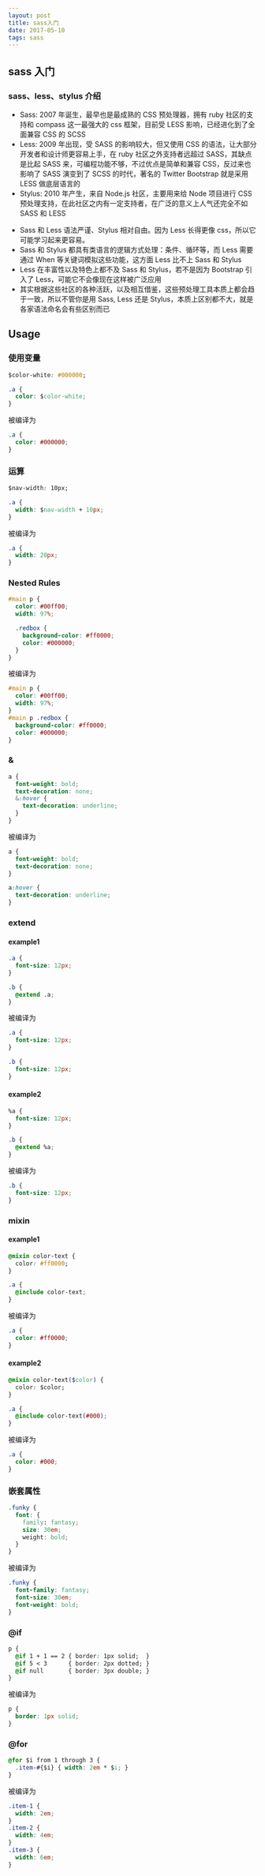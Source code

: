 ```yaml
---
layout: post
title: sass入门
date: 2017-05-10
tags: sass
---
```


## sass 入门

### sass、less、stylus 介绍

- Sass: 2007 年诞生，最早也是最成熟的 CSS 预处理器，拥有 ruby 社区的支持和 compass 这一最强大的 css 框架，目前受 LESS 影响，已经进化到了全面兼容 CSS 的 SCSS
- Less: 2009 年出现，受 SASS 的影响较大，但又使用 CSS 的语法，让大部分开发者和设计师更容易上手，在 ruby 社区之外支持者远超过 SASS，其缺点是比起 SASS 来，可编程功能不够，不过优点是简单和兼容 CSS，反过来也影响了 SASS 演变到了 SCSS 的时代，著名的 Twitter Bootstrap 就是采用 LESS 做底层语言的
- Stylus: 2010 年产生，来自 Node.js 社区，主要用来给 Node 项目进行 CSS 预处理支持，在此社区之内有一定支持者，在广泛的意义上人气还完全不如 SASS 和 LESS

* Sass 和 Less 语法严谨、Stylus 相对自由。因为 Less 长得更像 css，所以它可能学习起来更容易。
* Sass 和 Stylus 都具有类语言的逻辑方式处理：条件、循环等，而 Less 需要通过 When 等关键词模拟这些功能，这方面 Less 比不上 Sass 和 Stylus
* Less 在丰富性以及特色上都不及 Sass 和 Stylus，若不是因为 Bootstrap 引入了 Less，可能它不会像现在这样被广泛应用
* 其实根据这些社区的各种活跃，以及相互借鉴，这些预处理工具本质上都会趋于一致，所以不管你是用 Sass, Less 还是 Stylus，本质上区别都不大，就是各家语法命名会有些区别而已

## Usage

### 使用变量

```css
$color-white: #000000;

.a {
  color: $color-white;
}
```

被编译为

```css
.a {
  color: #000000;
}
```

### 运算

```css
$nav-width: 10px;

.a {
  width: $nav-width + 10px;
}
```

被编译为

```css
.a {
  width: 20px;
}
```

### Nested Rules

```css
#main p {
  color: #00ff00;
  width: 97%;

  .redbox {
    background-color: #ff0000;
    color: #000000;
  }
}
```

被编译为

```css
#main p {
  color: #00ff00;
  width: 97%;
}
#main p .redbox {
  background-color: #ff0000;
  color: #000000;
}
```

### &

```css
a {
  font-weight: bold;
  text-decoration: none;
  &:hover {
    text-decoration: underline;
  }
}
```

被编译为

```css
a {
  font-weight: bold;
  text-decoration: none;
}

a:hover {
  text-decoration: underline;
}
```

### extend

#### example1

```css
.a {
  font-size: 12px;
}

.b {
  @extend .a;
}
```

被编译为

```css
.a {
  font-size: 12px;
}

.b {
  font-size: 12px;
}
```

#### example2

```css
%a {
  font-size: 12px;
}

.b {
  @extend %a;
}
```

被编译为

```css
.b {
  font-size: 12px;
}
```

### mixin

#### example1

```css
@mixin color-text {
  color: #ff0000;
}

.a {
  @include color-text;
}
```

被编译为

```css
.a {
  color: #ff0000;
}
```

#### example2

```css
@mixin color-text($color) {
  color: $color;
}

.a {
  @include color-text(#000);
}
```

被编译为

```css
.a {
  color: #000;
}
```

### 嵌套属性

```css
.funky {
  font: {
    family: fantasy;
    size: 30em;
    weight: bold;
  }
}
```

被编译为

```css
.funky {
  font-family: fantasy;
  font-size: 30em;
  font-weight: bold;
}
```

### @if

```Css
p {
  @if 1 + 1 == 2 { border: 1px solid;  }
  @if 5 < 3      { border: 2px dotted; }
  @if null       { border: 3px double; }
}
```

被编译为

```css
p {
  border: 1px solid;
}
```

### @for

```Css
@for $i from 1 through 3 {
  .item-#{$i} { width: 2em * $i; }
}
```

被编译为

```Css
.item-1 {
  width: 2em;
}
.item-2 {
  width: 4em;
}
.item-3 {
  width: 6em;
}
```
